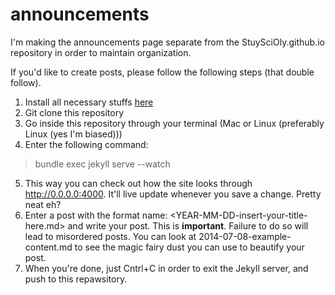 announcements
=============

I'm making the announcements page separate from the StuySciOly.github.io repository in order to maintain organization.

If you'd like to create posts, please follow the following steps (that double follow).

1. Install all necessary stuffs [here](https://help.github.com/articles/using-jekyll-with-pages)
2. Git clone this repository
3. Go inside this repository through your terminal (Mac or Linux (preferably Linux (yes I'm biased)))
4. Enter the following command:

> bundle exec jekyll serve --watch
5. This way you can check out how the site looks through http://0.0.0.0:4000. It'll live update whenever you save a change. Pretty neat eh?
6. Enter a post with the format name: <YEAR-MM-DD-insert-your-title-here.md> and write your post. This is **important**. Failure to do so will lead to misordered posts. You can look at 2014-07-08-example-content.md to see the magic fairy dust you can use to beautify your post.
7. When you're done, just Cntrl+C in order to exit the Jekyll server, and push to this repawsitory.